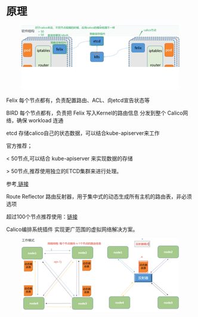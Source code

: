 # 原理

<figure><img src="../../../../../../.gitbook/assets/image (233).png" alt=""><figcaption></figcaption></figure>

Felix 每个节点都有，负责配置路由、ACL、向etcd宣告状态等

BIRD 每个节点都有，负责把 Felix 写入Kernel的路由信息 分发到整个 Calico网络，确保 workload 连通

etcd 存储calico自己的状态数据，可以结合kube-apiserver来工作

官方推荐；

< 50节点,可以结合 kube-apiserver 来实现数据的存储

\> 50节点,推荐使用独立的ETCD集群来进行处理。

参考[ 链接](https://projectcalico.docs.tigera.io/getting-started/kubernetes/self-managed-onprem/onpremises#install-calico)

Route Reflector 路由反射器，用于集中式的动态生成所有主机的路由表，非必须选项

超过100个节点推荐使用：[链接](https://projectcalico.docs.tigera.io/getting-started/kubernetes/rancher#concepts)

Calico编排系统插件 实现更广范围的虚拟网络解决方案。

<figure><img src="../../../../../../.gitbook/assets/image (234).png" alt=""><figcaption></figcaption></figure>

